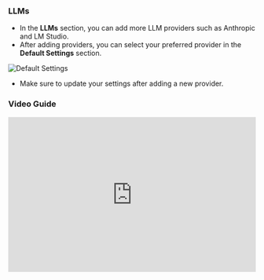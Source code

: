 ### LLMs
- In the **LLMs** section, you can add more LLM providers such as Anthropic and LM Studio. 
- After adding providers, you can select your preferred provider in the **Default Settings** section.

![Default Settings](/settings/appSettings/2.png)

- Make sure to update your settings after adding a new provider.


### Video Guide

<iframe width="100%" height="315" src="https://www.youtube.com/embed/zqcxsVsAyDA?si=l2SQU82TtY5mwn4n" title="YouTube video player" frameborder="0" allow="accelerometer; autoplay; clipboard-write; encrypted-media; gyroscope; picture-in-picture; web-share" referrerpolicy="strict-origin-when-cross-origin" allowfullscreen></iframe>